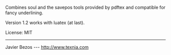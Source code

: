 
Combines soul and the savepos tools provided by pdftex and compatible
for fancy underlining.

Version 1.2 works with luatex (at last).

License:     MIT
________
Javier Bezos --- http://www.texnia.com





